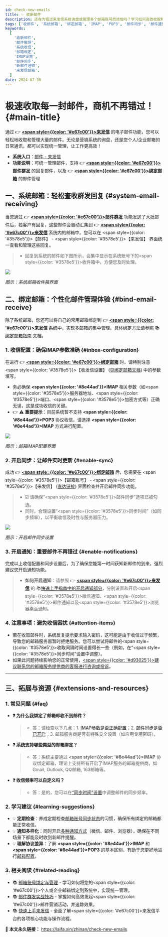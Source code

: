 ```yaml
---
id: check-new-emails
title: ✨ 收新邮件
description: 还在为错过来发信系统询盘或管理多个邮箱账号而烦恼吗？学习如何高效收取和统一管理您的所有邮件，确保每一个商机都不再错失！
tags: ['收邮件', '系统邮箱', '绑定邮箱', 'IMAP', 'POP3', '邮件同步', '邮件通知', '来发信']
keywords:
  [
    '收新邮件',
    '邮件管理',
    '系统收信',
    '邮箱绑定',
    'IMAP设置',
    '邮件同步',
    '新邮件通知',
    '来发信邮箱',
  ]
date: 2024-07-30
---
```


# 极速收取每一封邮件，商机不再错过！ {#main-title}

通过 👉 [**<span style={{color: '#e67c00'}}>来发信</span>**](https://laifaxin.com) 的电子邮件功能，您可以轻松地收取和管理大量的邮件。无论是营销系统的询盘，还是您个人/企业邮箱的日常通讯，都可以实现统一管理，让工作更高效！

- **系统入口**：[邮件 - 来发信](https://web.laifaxin.com/mails/list)
- **功能说明**：可统一管理邮件，支持 👉 [**<span style={{color: '#e67c00'}}>邮件群发</span>**](./email-mass-sending) 的回复邮件，以及 👉 [**<span style={{color: '#e67c00'}}>绑定邮箱</span>**](./email-account) 的邮件管理

## 一、系统邮箱：轻松查收群发回复 {#system-email-receiving}

当您通过 👉 [**<span style={{color: '#e67c00'}}>邮件群发</span>**](./email-mass-sending) 功能发送了大批邮件后，若客户有回复，这些邮件会自动汇集到 👉 [**<span style={{color: '#e67c00'}}>来发信</span>**](https://laifaxin.com) 系统内的邮箱中。您可以在 <span style={{color: '#3578e5'}}>【邮件】</span> - <span style={{color: '#3578e5'}}>【来发信】</span> 界面统一查看和管理这些回复。

> - 回复到系统的邮件如下图所示，会集中显示在系统账号下的<span style={{color: '#3578e5'}}>收件箱</span>中，方便您及时处理。

![](https://cos.files.maozhishi.com/data/web/web-files/img/20241021132737.png)

_图示：系统邮箱收件箱界面_

## 二、绑定邮箱：个性化邮件管理体验 {#bind-email-receive}

除了系统邮箱，您还可以将自己的常用邮箱绑定到 👉 [**<span style={{color: '#e67c00'}}>来发信</span>**](https://laifaxin.com) 系统中，实现多邮箱的集中管理。具体绑定方法请参照 📚[绑定邮箱指南](./email-account) 文档。

### 1. 收信配置：确保IMAP参数准确 {#inbox-configuration}

在进行 👉 [**<span style={{color: '#e67c00'}}>绑定邮箱</span>**](./email-account) 时，请特别注意 <span style={{color: '#3578e5'}}>【收发信设置】</span> ([见绑定邮箱文档](./email-account#receive-send-settings)) 中的参数填写。

- 务必确保 **<span style={{color: '#8e44ad'}}>IMAP</span>** 相关参数（如<span style={{color: '#3578e5'}}>服务器地址</span>、<span style={{color: '#3578e5'}}>端口</span>、<span style={{color: '#3578e5'}}>加密方式</span>等）正确无误，这是成功收信的关键。
- 👉 ⚠️ **重要提示**：目前系统暂不支持 **<span style={{color: '#8e44ad'}}>POP3</span>** 协议收信，请选择 **<span style={{color: '#8e44ad'}}>IMAP</span>** 方式进行配置。

![](https://cos.files.maozhishi.com/data/web/web-files/img/20241021140542.png)

_图示：邮箱IMAP配置界面_

### 2. 开启同步：让邮件实时更新 {#enable-sync}

成功 👉 [**<span style={{color: '#e67c00'}}>绑定邮箱</span>**](./email-account) 后，您需要在 <span style={{color: '#3578e5'}}>【邮箱账号】</span> - <span style={{color: '#3578e5'}}>【来发信】</span> ([直达链接](https://web.laifaxin.com/settings/accounts)) 界面检查并开启邮件同步功能。

> - ☑️ 请确保“<span style={{color: '#3578e5'}}>邮件同步</span>”选项已被勾选。
> - 同时，合理设置“<span style={{color: '#3578e5'}}>同步时间</span>”（如同步频率），以平衡收信及时性与服务器压力。

![](https://cos.files.maozhishi.com/data/web/web-files/img/20241021140037.png)

_图示：开启邮件同步设置_

### 3. 开启通知：重要邮件不再错过 {#enable-notifications}

完成以上收信配置和同步设置后，为了确保您能第一时间获知新邮件的到来，强烈建议您开启通知功能。

> - **如何开启通知**：请参照 👉 [**<span style={{color: '#e67c00'}}>来发信</span>**](https://laifaxin.com) 的 📚[快速上手指南中的开启通知部分](./quick-start#enable-notifications-setup)，分别设置和开启<span style={{color: '#3578e5'}}>微信通知</span>、<span style={{color: '#3578e5'}}>邮件通知</span>以及<span style={{color: '#3578e5'}}>浏览器桌面通知</span>。

### 4. 注意事项：避免收信困扰 {#attention-items}

- 若在收取邮件时，系统反复提示要求输入密码，这可能是由于收信过于频繁，导致您的邮箱服务器暂时拒绝服务。您可以尝试将邮件的<span style={{color: '#3578e5'}}>收取间隔时间</span>设置得长一些（例如，在“<span style={{color: '#3578e5'}}>同步时间</span>”设置中调整）。
- 如果此问题持续影响您的正常使用，<u><span style={{color: '#d93025'}}>建议联系您的邮箱服务提供商的客服进行咨询或投诉</span></u>。

---

## 三、拓展与资源 {#extensions-and-resources}

### 1. 常见问题 {#faq}

- **❓ 为什么我绑定了邮箱却收不到邮件？**
  > - 答：请检查以下几点：1. [IMAP参数是否正确配置](#inbox-configuration)；2. [邮件同步是否已开启](#enable-sync)；3. 邮箱服务商是否有特殊安全设置（如应用专用密码）。
- **❓ 系统支持哪些类型的邮箱绑定？**
  > - 答：系统主要通过 **<span style={{color: '#8e44ad'}}>IMAP</span>** 协议绑定邮箱，理论上支持所有开启了IMAP服务的邮箱提供商，如Gmail, Outlook, QQ邮箱, 163邮箱等。
- **❓ 收信频率可以自定义吗？**
  > - 答：是的，您可以在[“同步时间”设置](#enable-sync)中调整邮件的同步频率。

### 2. 学习建议 {#learning-suggestions}

- 💡 **定期检查**：养成定期检查[邮箱账号同步状态](#enable-sync)的习惯，确保所有绑定的邮箱都能正常收信。
- 💡 **通知多样化**：同时开启[多种通知方式](#enable-notifications)（微信、邮件、浏览器），确保在不同场景下都能及时收到新邮件提醒。
- 💡 **理解协议差异**：了解 **<span style={{color: '#8e44ad'}}>IMAP</span>** 和 **<span style={{color: '#8e44ad'}}>POP3</span>** 的基本区别，有助于您更好地进行[邮箱配置](#inbox-configuration)。

### 3. 相关阅读 {#related-reading}

- 📚 [邮箱账号绑定与管理](./email-account) - 学习如何将您的<span style={{color: '#e67c00'}}>个人或企业邮箱</span>绑定到系统中，实现统一管理。
- 📚 [邮件群发实战技巧](./email-mass-sending) - 掌握如何高效发起<span style={{color: '#e67c00'}}>邮件营销活动</span>，并追踪效果。
- 📚 [快速上手来发信](./quick-start) - 全面了解<span style={{color: '#e67c00'}}>来发信平台</span>的各项核心功能与操作流程。

🔗 **本文永久链接：** https://laifa.xin/zhinan/check-new-emails

<!--@include: ../parts/document-signature.md-->
